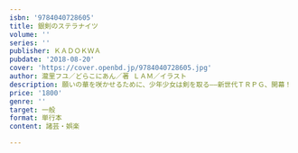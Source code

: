 ```yaml
---
isbn: '9784040728605'
title: 銀剣のステラナイツ
volume: ''
series: ''
publisher: ＫＡＤＯＫＷＡ
pubdate: '2018-08-20'
cover: 'https://cover.openbd.jp/9784040728605.jpg'
author: 瀧里フユ／どらこにあん／著 ＬＡＭ／イラスト
description: 願いの華を咲かせるために、少年少女は剣を取る――新世代ＴＲＰＧ、開幕！
price: '1800'
genre: ''
target: 一般
format: 単行本
content: 諸芸・娯楽

---
```

